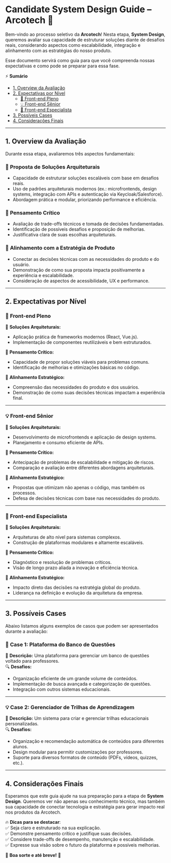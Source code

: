 
# Candidate System Design Guide – Arcotech 🚀

Bem-vindo ao processo seletivo da **Arcotech**! Nesta etapa, **System Design**, queremos avaliar sua capacidade de estruturar soluções diante de desafios reais, considerando aspectos como escalabilidade, integração e alinhamento com as estratégias do nosso produto.  

Esse documento servirá como guia para que você compreenda nossas expectativas e como pode se preparar para essa fase.  

⚡ **Sumário**  

- [1. Overview da Avaliação](#1-overview-da-avaliação)  
- [2. Expectativas por Nível](#2-expectativas-por-nível)  
  - [📌 Front-end Pleno](#📌-front-end-pleno)
  - [💡 Front-end Sênior](#💡-front-end-sênior)
  - [🚀 Front-end Especialista](#🚀-front-end-especialista)
- [3. Possíveis Cases](#3-possíveis-cases)  
- [4. Considerações Finais](#4-considerações-finais)

---

## 1. Overview da Avaliação  

Durante essa etapa, avaliaremos três aspectos fundamentais:  

### 🔹 **Proposta de Soluções Arquiteturais**  
- Capacidade de estruturar soluções escaláveis com base em desafios reais.  
- Uso de padrões arquiteturais modernos (ex.: microfrontends, design systems, integração com APIs e autenticação via Keycloak/Salesforce).  
- Abordagem prática e modular, priorizando performance e eficiência.  

### 🔹 **Pensamento Crítico**  
- Avaliação de trade-offs técnicos e tomada de decisões fundamentadas.  
- Identificação de possíveis desafios e proposição de melhorias.  
- Justificativa clara de suas escolhas arquiteturais.  

### 🔹 **Alinhamento com a Estratégia de Produto**  
- Conectar as decisões técnicas com as necessidades do produto e do usuário.  
- Demonstração de como sua proposta impacta positivamente a experiência e escalabilidade.  
- Consideração de aspectos de acessibilidade, UX e performance.  

---

## 2. Expectativas por Nível  

### 📌 **Front-end Pleno**  
👤 **Soluções Arquiteturais:**  
- Aplicação prática de frameworks modernos (React, Vue.js).  
- Implementação de componentes reutilizáveis e bem estruturados.  

🧠 **Pensamento Crítico:**  
- Capacidade de propor soluções viáveis para problemas comuns.  
- Identificação de melhorias e otimizações básicas no código.  

🎯 **Alinhamento Estratégico:**  
- Compreensão das necessidades do produto e dos usuários.  
- Demonstração de como suas decisões técnicas impactam a experiência final.  

---

### 💡 **Front-end Sênior**  
👤 **Soluções Arquiteturais:**  
- Desenvolvimento de microfrontends e aplicação de design systems.  
- Planejamento e consumo eficiente de APIs.  

🧠 **Pensamento Crítico:**  
- Antecipação de problemas de escalabilidade e mitigação de riscos.  
- Comparação e avaliação entre diferentes abordagens arquiteturais.  

🎯 **Alinhamento Estratégico:**  
- Propostas que otimizam não apenas o código, mas também os processos.  
- Defesa de decisões técnicas com base nas necessidades do produto.  

---

### 🚀 **Front-end Especialista**  
👤 **Soluções Arquiteturais:**  
- Arquiteturas de alto nível para sistemas complexos.  
- Construção de plataformas modulares e altamente escaláveis.  

🧠 **Pensamento Crítico:**  
- Diagnóstico e resolução de problemas críticos.  
- Visão de longo prazo aliada a inovação e eficiência técnica.  

🎯 **Alinhamento Estratégico:**  
- Impacto direto das decisões na estratégia global do produto.  
- Liderança na definição e evolução da arquitetura da empresa.  

---

## 3. Possíveis Cases  

Abaixo listamos alguns exemplos de casos que podem ser apresentados durante a avaliação:  

### 📌 **Case 1: Plataforma do Banco de Questões**  
📝 **Descrição:** Uma plataforma para gerenciar um banco de questões voltado para professores.  
🔍 **Desafios:**  
- Organização eficiente de um grande volume de conteúdos.  
- Implementação de busca avançada e categorização de questões.  
- Integração com outros sistemas educacionais.  

---

### 💡 **Case 2: Gerenciador de Trilhas de Aprendizagem**  
📝 **Descrição:** Um sistema para criar e gerenciar trilhas educacionais personalizadas.  
🔍 **Desafios:**  
- Organização e recomendação automática de conteúdos para diferentes alunos.  
- Design modular para permitir customizações por professores.  
- Suporte para diversos formatos de conteúdo (PDFs, vídeos, quizzes, etc.).  

---

## 4. Considerações Finais  

Esperamos que este guia ajude na sua preparação para a etapa de **System Design**. Queremos ver não apenas seu conhecimento técnico, mas também sua capacidade de conectar tecnologia e estratégia para gerar impacto real nos produtos da Arcotech.  

🔥 **Dicas para se destacar**:  
✅ Seja claro e estruturado na sua explicação.  
✅ Demonstre pensamento crítico e justifique suas decisões.  
✅ Considere trade-offs de desempenho, manutenção e escalabilidade.  
✅ Expresse sua visão sobre o futuro da plataforma e possíveis melhorias.  

🌟 **Boa sorte e até breve!** 🚀